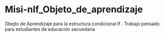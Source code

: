 # Misi-nIf_Objeto_de_aprendizaje
Obejto de Aprendizaje para la estructura condicional If . Trabajo pensado para estudiantes de educación secundaria
